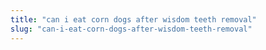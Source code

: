 ```yaml
---
title: "can i eat corn dogs after wisdom teeth removal"
slug: "can-i-eat-corn-dogs-after-wisdom-teeth-removal"
---
```


